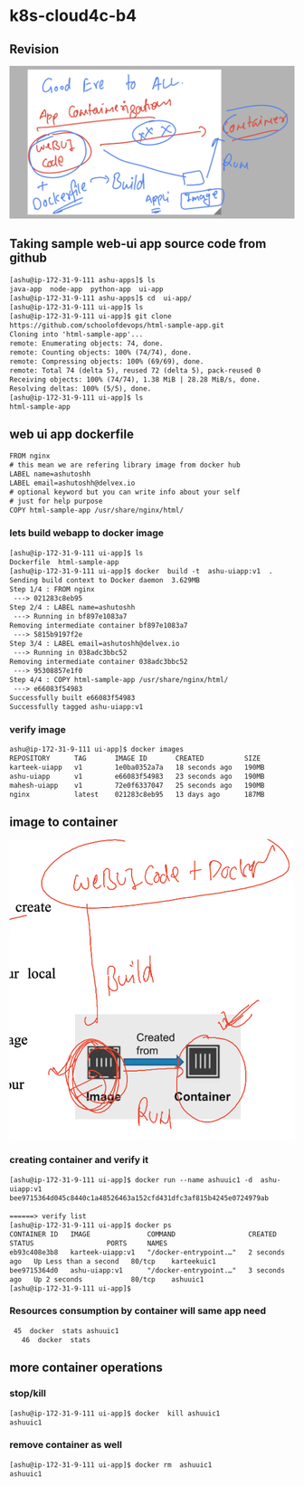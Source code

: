 # k8s-cloud4c-b4

## Revision 

<img src="rev.png">

## Taking sample web-ui app source code from github 

```
[ashu@ip-172-31-9-111 ashu-apps]$ ls
java-app  node-app  python-app  ui-app
[ashu@ip-172-31-9-111 ashu-apps]$ cd  ui-app/
[ashu@ip-172-31-9-111 ui-app]$ ls
[ashu@ip-172-31-9-111 ui-app]$ git clone https://github.com/schoolofdevops/html-sample-app.git
Cloning into 'html-sample-app'...
remote: Enumerating objects: 74, done.
remote: Counting objects: 100% (74/74), done.
remote: Compressing objects: 100% (69/69), done.
remote: Total 74 (delta 5), reused 72 (delta 5), pack-reused 0
Receiving objects: 100% (74/74), 1.38 MiB | 28.28 MiB/s, done.
Resolving deltas: 100% (5/5), done.
[ashu@ip-172-31-9-111 ui-app]$ ls
html-sample-app
```
## web ui app dockerfile

```
FROM nginx
# this mean we are refering library image from docker hub
LABEL name=ashutoshh
LABEL email=ashutoshh@delvex.io
# optional keyword but you can write info about your self
# just for help purpose 
COPY html-sample-app /usr/share/nginx/html/ 
```

### lets build  webapp to docker image

```
[ashu@ip-172-31-9-111 ui-app]$ ls
Dockerfile  html-sample-app
[ashu@ip-172-31-9-111 ui-app]$ docker  build -t  ashu-uiapp:v1  . 
Sending build context to Docker daemon  3.629MB
Step 1/4 : FROM nginx
 ---> 021283c8eb95
Step 2/4 : LABEL name=ashutoshh
 ---> Running in bf897e1083a7
Removing intermediate container bf897e1083a7
 ---> 5815b9197f2e
Step 3/4 : LABEL email=ashutoshh@delvex.io
 ---> Running in 038adc3bbc52
Removing intermediate container 038adc3bbc52
 ---> 95308857e1f0
Step 4/4 : COPY html-sample-app /usr/share/nginx/html/
 ---> e66083f54983
Successfully built e66083f54983
Successfully tagged ashu-uiapp:v1
```

### verify image 

```
ashu@ip-172-31-9-111 ui-app]$ docker images
REPOSITORY      TAG       IMAGE ID       CREATED          SIZE
karteek-uiapp   v1        1e0ba0352a7a   18 seconds ago   190MB
ashu-uiapp      v1        e66083f54983   23 seconds ago   190MB
mahesh-uiapp    v1        72e0f6337047   25 seconds ago   190MB
nginx           latest    021283c8eb95   13 days ago      187MB
```
## image to container 

<img src="i2c.png">

### creating container and verify it 

```
[ashu@ip-172-31-9-111 ui-app]$ docker run --name ashuuic1 -d  ashu-uiapp:v1  
bee9715364d045c8440c1a48526463a152cfd431dfc3af815b4245e0724979ab

======> verify list 
[ashu@ip-172-31-9-111 ui-app]$ docker ps
CONTAINER ID   IMAGE              COMMAND                  CREATED         STATUS                  PORTS     NAMES
eb93c408e3b8   karteek-uiapp:v1   "/docker-entrypoint.…"   2 seconds ago   Up Less than a second   80/tcp    karteekuic1
bee9715364d0   ashu-uiapp:v1      "/docker-entrypoint.…"   3 seconds ago   Up 2 seconds            80/tcp    ashuuic1
[ashu@ip-172-31-9-111 ui-app]$ 
```

### Resources consumption by container will same app need

```
 45  docker  stats ashuuic1 
   46  docker  stats 
```

## more container operations 

### stop/kill

```
[ashu@ip-172-31-9-111 ui-app]$ docker  kill ashuuic1
ashuuic1
```

### remove container as well

```
[ashu@ip-172-31-9-111 ui-app]$ docker rm  ashuuic1
ashuuic1
```



